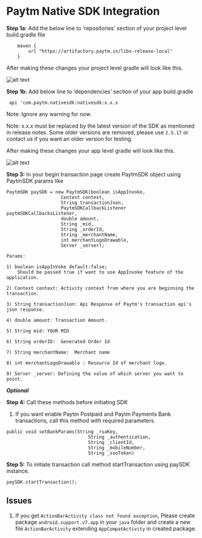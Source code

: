 # Paytm Native SDK Integration


**Step 1a:** Add the below line to ‘repositories’ section of your project level build.gradle file
  
        maven {
            url "https://artifactory.paytm.in/libs-release-local"
        }
	
	
After making these changes your project level gradle will look like this.

![alt text](https://github.com/muditsen/ReadMe/blob/master/images/image1.png)

**Step 1b:** Add below line to ‘dependencies’ section of your app build.gradle

```
 api 'com.paytm.nativesdk:nativesdk:x.x.x
```
 Note: Ignore any warning for now.

 Note: x.x.x must be replaced by the latest version of the SDK as mentioned in release notes. Some older versions are removed, please use `2.5.17` or contact us if you want an older version for testing.

After making these changes your app level gradle will look like this.

![alt text](https://github.com/muditsen/ReadMe/blob/master/images/image2.png)

**Step 3:** In your begin transaction page create PaytmSDK object using PaytmSDK params like
```
PaytmSDK paySDK = new PaytmSDK(boolean isAppInvoke, 
                    Context context, 
                    String transactionJson, 
                    PaytmSDKCallbackListener paytmSDKCallbacksListener,
                    double amount, 
                    String _mid, 
                    String _orderId,
                    String _merchantName, 
                    int merchantLogoDrawable, 
                    Server _server);
```
    Params: 

    1) boolean isAppInVoke default:false; 
    	Should be passed true if want to use AppInvoke feature of the application.
    
    2) Context context: Activity context from where you are beginning the transaction.

    3) String transactionJson: Api Response of Paytm's transaction api's json response.

    4) double amount: Transaction Amount.

    5) String mid: YOUR MID

    6) String orderID:  Generated Order Id

    7) String merchantName:  Merchant name

    8) int merchantLogoDrawable : Resource Id of merchant logo.

    9) Server _server: Defining the value of which server you want to point.

 ***Optional***
 
**Step 4:** Call these methods before initiating SDK

1) If you want enable Paytm Postpaid and Paytm Payments Bank transactions, call this method with required parameters.
```
public void setBankParams(String _rsaKey, 
                              String _authentication, 
                              String _clientId, 
                              String _mobileNumber, 
                              String _ssoToken) 
```


**Step 5:** To initiate transaction call method startTransaction using paySDK instance.
```
paySDK.startTransaction();
```



## Issues
1) If you get `ActionBarActivity class not found exception`, Please create package `android.support.v7.app` in your `java` folder and create a new file `ActionBarActivity` extending `AppCompatActivity` in created package.
